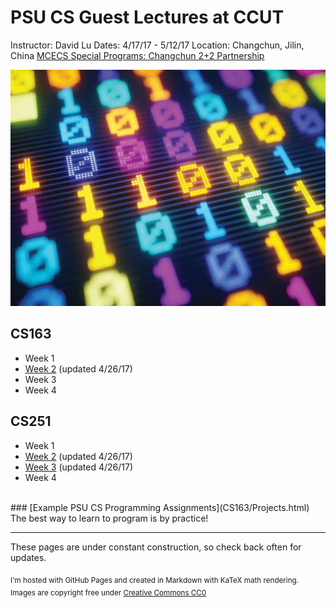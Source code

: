  <link rel="shortcut icon" type="image/x-icon" href="wiki.ico">

PSU CS Guest Lectures at CCUT
=====
Instructor: David Lu
Dates: 4/17/17 - 5/12/17
Location: Changchun, Jilin, China
[MCECS Special Programs: Changchun 2+2 Partnership](https://www.pdx.edu/cecs/changchun-partnership-22-programs)

![binary](binary.jpg)

CS163
----
  * Week 1
  * [Week 2](CS163/Week2.html) (updated 4/26/17)
  * Week 3
  * Week 4

CS251
----
  * Week 1
  * [Week 2](CS251/Week2.html) (updated 4/26/17)
  * [Week 3](CS251/Week3.html) (updated 4/26/17)
  * Week 4

<br>
### [Example PSU CS Programming Assignments](CS163/Projects.html)
The best way to learn to program is by practice!

-----
These pages are under constant construction, so check back often for updates.

<Sub>I'm hosted with GitHub Pages and created in Markdown with KaTeX math rendering.
Images are copyright free under [Creative Commons CC0](https://creativecommons.org/publicdomain/zero/1.0/)
